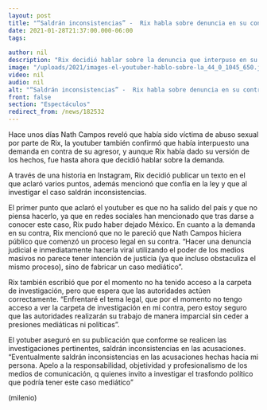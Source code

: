 ```yaml
---
layout: post
title: "“Saldrán inconsistencias” -  Rix habla sobre denuncia en su contra por abuso a Nath Campos"
date: 2021-01-28T21:37:00.000-06:00
tags:
  
author: nil
description: "Rix decidió hablar sobre la denuncia que interpuso en su contra Nath Campos por haber abusado de ella. "
image: "/uploads/2021/images-el-youtuber-hablo-sobre-la_44_0_1045_650.jpg"
video: nil
audio: nil
alt: "“Saldrán inconsistencias” -  Rix habla sobre denuncia en su contra por abuso a Nath Campos"
front: false
section: "Espectáculos"
redirect_from: /news/182532
---
```


Hace unos días Nath Campos reveló que había sido víctima de abuso sexual por parte de Rix, la youtuber también confirmó que había interpuesto una demanda en contra de su agresor, y aunque Rix había dado su versión de los hechos, fue hasta ahora que decidió hablar sobre la demanda. 

A través de una historia en Instagram, Rix decidió publicar un texto en el que aclaró varios puntos, además mencionó que confía en la ley y que al investigar el caso saldrán inconsistencias. 

El primer punto que aclaró el youtuber es que no ha salido del país y que no piensa hacerlo, ya que en redes sociales han mencionado que tras darse a conocer este caso, Rix pudo haber dejado México. En cuanto a la demanda en su contra, Rix mencionó que no le pareció que Nath Campos hiciera público que comenzó un proceso legal en su contra. “Hacer una denuncia judicial e inmediatamente hacerla viral utilizando el poder de los medios masivos no parece tener intención de justicia (ya que incluso obstaculiza el mismo proceso), sino de fabricar un caso mediático”. 

Rix también escribió que por el momento no ha tenido acceso a la carpeta de investigación, pero que espera que las autoridades actúen correctamente. “Enfrentaré el tema legal, que por el momento no tengo acceso a ver la carpeta de investigación en mi contra, pero estoy seguro que las autoridades realizarán su trabajo de manera imparcial sin ceder a presiones mediáticas ni políticas”. 

El yotuber aseguró en su publicación que conforme se realicen las investigaciones pertinentes, saldrán inconsistencias en las acusaciones. “Eventualmente saldrán inconsistencias en las acusaciones hechas hacia mi persona. Apelo a la responsabilidad, objetividad y profesionalismo de los medios de comunicación, q quienes invito a investigar el trasfondo político que podría tener este caso mediático” 

(milenio)